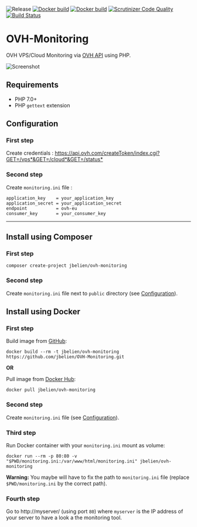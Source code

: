 ![Release](https://img.shields.io/github/release/jbelien/ovh-monitoring.svg)
[![Docker build](https://img.shields.io/docker/automated/jbelien/ovh-monitoring.svg)](https://hub.docker.com/r/jbelien/ovh-monitoring/)
[![Docker build](https://img.shields.io/docker/build/jbelien/ovh-monitoring.svg)](https://hub.docker.com/r/jbelien/ovh-monitoring/)
[![Scrutinizer Code Quality](https://scrutinizer-ci.com/g/jbelien/OVH-Monitoring/badges/quality-score.png?b=master)](https://scrutinizer-ci.com/g/jbelien/OVH-Monitoring/?branch=master)
[![Build Status](https://scrutinizer-ci.com/g/jbelien/OVH-Monitoring/badges/build.png?b=master)](https://scrutinizer-ci.com/g/jbelien/OVH-Monitoring/build-status/master)

# OVH-Monitoring

OVH VPS/Cloud Monitoring via [OVH API](https://api.ovh.com/) using PHP.

![Screenshot](https://raw.githubusercontent.com/jbelien/OVH-Monitoring/master/screenshot.png)

## Requirements

- PHP 7.0+
- PHP `gettext` extension

## Configuration

### First step

Create credentials : <https://api.ovh.com/createToken/index.cgi?GET=/vps*&GET=/cloud*&GET=/status*>

### Second step

Create `monitoring.ini` file :

```
application_key    = your_application_key
application_secret = your_application_secret
endpoint           = ovh-eu
consumer_key       = your_consumer_key
```

-----

## Install using Composer

### First step

```
composer create-project jbelien/ovh-monitoring
```

### Second step

Create `monitoring.ini` file next to `public` directory (see [Configuration](#configuration)).

## Install using Docker

### First step

Build image from [GitHub](https://github.com/jbelien/OVH-Monitoring):
```
docker build --rm -t jbelien/ovh-monitoring https://github.com/jbelien/OVH-Monitoring.git
```

**OR**

Pull image from [Docker Hub](https://hub.docker.com/r/jbelien/ovh-monitoring/):
```
docker pull jbelien/ovh-monitoring
```

### Second step

Create `monitoring.ini` file (see [Configuration](#configuration)).

### Third step

Run Docker container with your `monitoring.ini` mount as volume:

```
docker run --rm -p 80:80 -v "$PWD/monitoring.ini:/var/www/html/monitoring.ini" jbelien/ovh-monitoring
```

**Warning:** You maybe will have to fix the path to `monitoring.ini` file (replace `$PWD/monitoring.ini` by the correct path).

### Fourth step

Go to http://myserver/ (using port `80`) where `myserver` is the IP address of your server to have a look a the monitoring tool.
